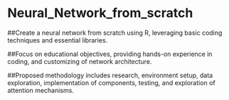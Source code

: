 # Neural_Network_from_scratch
##Create a neural network from scratch using R, leveraging basic coding techniques and essential libraries.

##Focus on educational objectives, providing hands-on experience in coding, and customizing of network architecture.

##Proposed methodology includes research, environment setup, data exploration, implementation of components, testing, and exploration of attention mechanisms.